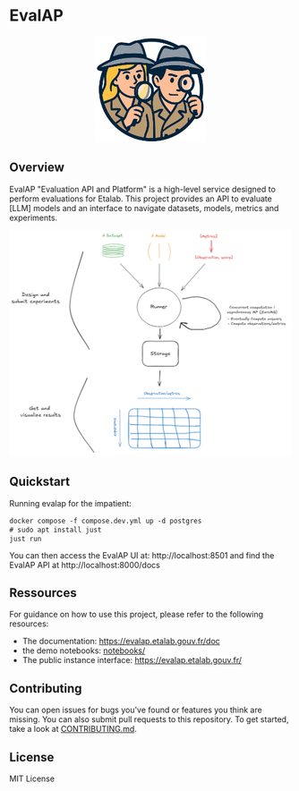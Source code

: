# EvalAP

<p align="center">
  <img src=evalap/ui/demo_streamlit/static/images/evalap_logo.png alt="texte alternatif" width="200" />
</p>

## Overview

EvalAP "Evaluation API and Platform" is a high-level service designed to perform evaluations for Etalab.
This project provides an API to evaluate [LLM] models and an interface to navigate datasets, models, metrics and experiments.

![Logo](images/evalap_overview.png)

## Quickstart

Running evalap for the impatient:

```
docker compose -f compose.dev.yml up -d postgres
# sudo apt install just
just run
```

You can then access the EvalAP UI at: http://localhost:8501
and find the EvalAP API at http://localhost:8000/docs


## Ressources

For guidance on how to use this project, please refer to the following resources:

- The documentation: https://evalap.etalab.gouv.fr/doc
- the demo notebooks: [notebooks/](notebooks/)
- The public instance interface: https://evalap.etalab.gouv.fr/

## Contributing

You can open issues for bugs you've found or features you think are missing. You can also submit pull requests to this repository.
To get started, take a look at [CONTRIBUTING.md](CONTRIBUTING.md).


## License

MIT License
